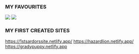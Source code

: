 ### MY FAVOURITES
<img src="https://img.shields.io/badge/HTML5-3c096c?style=for-the-badge&logo=HTML5&logoColor="/> <img src="https://img.shields.io/badge/CSS-3c096c?style=for-the-badge&logo=CSS3&logoColor="/>

### MY FIRST CREATED SITES
https://1stsardorssite.netlify.app/
            https://hazardlion.netlify.app/
            https://gradypuppy.netlify.app
